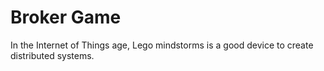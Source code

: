 # Broker Game

In the Internet of Things age, Lego mindstorms is a good device to create distributed systems.
